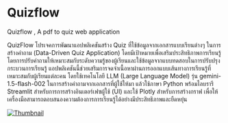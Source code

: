 # Quizflow
Quizflow , A pdf to quiz web application 

QuizFlow โปรเจคการพัฒนาแอปพลิเคชันสร้าง Quiz ที่ใช้ข้อมูลจากเอกสารแบบเรียนต่างๆ ในการสร้างคำถาม (Data-Driven Quiz Application) โดยมีเป้าหมายเพื่อเสริมประสิทธิภาพการเรียนรู้ โดยการปรับคำถามให้เหมาะสมกับระดับความรู้ของผู้เรียนและใช้ข้อมูลจากแบบทดสอบในการปรับปรุงกระบวนการเรียนรู้ แอปพลิเคชันนี้ช่วยเสริมการจดจำเนื้อหาผ่านการออกแบบเส้นทางการเรียนรู้ที่เหมาะสมกับผู้เรียนแต่ละคน โดยใช้เทคโนโลยี LLM (Large Language Model) รุ่น gemini-1.5-flash-002 ในการสร้างคำถามจากเอกสารที่ผู้ใช้ให้มา แล้วใช้ภาษา Python พร้อมไลบรารี Streamlit สำหรับการการสร้างอินเตอร์เฟซผู้ใช้ (UI) และใช้ Plotly สำหรับการสร้างกราฟ เพื่อให้เครื่องมือสามารถตอบสนองความต้องการการเรียนรู้ได้อย่างมีประสิทธิภาพและยืดหยุ่น



[![Thumbnail](https://img.youtube.com/vi/XY6Qg5sjLHY/maxresdefault.jpg)](https://youtu.be/XY6Qg5sjLHY)
